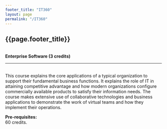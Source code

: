 ```yaml
---
footer_title: "IT360"
layout: page
permalink: "/IT360"
---
```


## {{page.footer_title}}
\
**Enterprise Software (3 credits)**

---
\
This course explains the core applications of a typical organization to support their fundamental business functions. It explains the role of IT in attaining competitive advantage and how modern organizations configure commercially available products to satisfy their information needs. The course makes extensive use of collaborative technologies and business applications to demonstrate the work of virtual teams and how they implement their operations.

**Pre-requisites:**
\
60 credits.